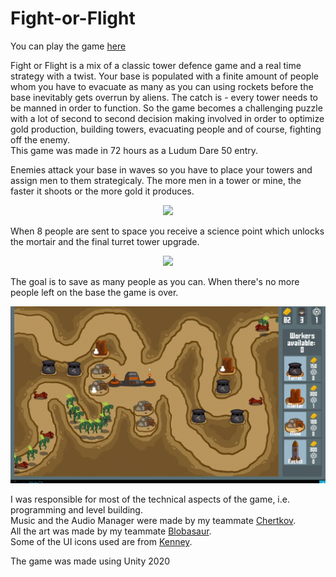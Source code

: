 # Fight-or-Flight

You can play the game [here](https://3079.itch.io/fight-or-flight)

Fight or Flight is a mix of a classic tower defence game and a real time strategy with a twist. Your base is populated with a finite amount of people whom you have to evacuate as many as you can using rockets before the base inevitably gets overrun by aliens. The catch is - every tower needs to be manned in order to function. So the game becomes a challenging puzzle with a lot of second to second decision making involved in order to optimize gold production, building towers, evacuating people and of course, fighting off the enemy.  
This game was made in 72 hours as a Ludum Dare 50 entry.  

Enemies attack your base in waves so you have to place your towers and assign men to them strategicaly. The more men in a tower or mine, the faster it shoots or the more gold it produces.

<p align="center">
  <img src="https://github.com/3079/Fight-or-Flight/blob/main/fof_1.gif?raw=true"/>
</p>

When 8 people are sent to space you receive a science point which unlocks the mortair and the final turret tower upgrade.

<p align="center">
  <img src="https://github.com/3079/Fight-or-Flight/blob/main/fof_2.gif?raw=true"/>
</p>

The goal is to save as many people as you can. When there's no more people left on the base the game is over.

<p align="center">
  <img src="https://github.com/3079/Fight-or-Flight/blob/main/fof_3.gif?raw=true"/>
</p>

I was responsible for most of the technical aspects of the game, i.e. programming and level building.  
Music and the Audio Manager were made by my teammate [Chertkov](https://chertkov.itch.io/).  
All the art was made by my teammate [Blobasaur](https://itch.io/profile/blobasaur).  
Some of the UI icons used are from [Kenney](https://www.kenney.nl/).  

The game was made using Unity 2020
